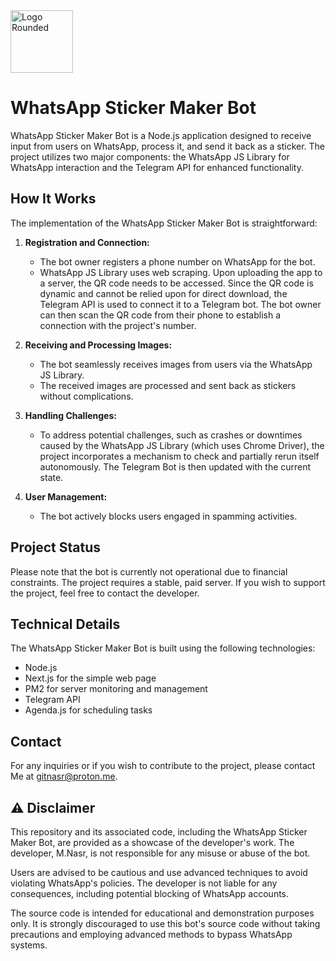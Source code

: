 <img width="100" alt="Logo Rounded" src="https://github.com/gitnasr/WhatsApp-Sticker-Maker-Bot/assets/42423651/a00fbd99-18c7-4c25-887f-68fd95bc30a2">

# WhatsApp Sticker Maker Bot

WhatsApp Sticker Maker Bot is a Node.js application designed to receive input from users on WhatsApp, process it, and send it back as a sticker. The project utilizes two major components: the WhatsApp JS Library for WhatsApp interaction and the Telegram API for enhanced functionality.

## How It Works

The implementation of the WhatsApp Sticker Maker Bot is straightforward:

1. **Registration and Connection:**
   - The bot owner registers a phone number on WhatsApp for the bot.
   - WhatsApp JS Library uses web scraping. Upon uploading the app to a server, the QR code needs to be accessed. Since the QR code is dynamic and cannot be relied upon for direct download, the Telegram API is used to connect it to a Telegram bot. The bot owner can then scan the QR code from their phone to establish a connection with the project's number.

2. **Receiving and Processing Images:**
   - The bot seamlessly receives images from users via the WhatsApp JS Library.
   - The received images are processed and sent back as stickers without complications.

3. **Handling Challenges:**
   - To address potential challenges, such as crashes or downtimes caused by the WhatsApp JS Library (which uses Chrome Driver), the project incorporates a mechanism to check and partially rerun itself autonomously. The Telegram Bot is then updated with the current state.

4. **User Management:**
   - The bot actively blocks users engaged in spamming activities.

## Project Status

Please note that the bot is currently not operational due to financial constraints. The project requires a stable, paid server. If you wish to support the project, feel free to contact the developer.

## Technical Details

The WhatsApp Sticker Maker Bot is built using the following technologies:

- Node.js
- Next.js for the simple web page
- PM2 for server monitoring and management
- Telegram API
- Agenda.js for scheduling tasks

## Contact

For any inquiries or if you wish to contribute to the project, please contact Me at [gitnasr@proton.me](mailto:gitnasr@proton.me).

## ⚠️ Disclaimer

This repository and its associated code, including the WhatsApp Sticker Maker Bot, are provided as a showcase of the developer's work. The developer, M.Nasr, is not responsible for any misuse or abuse of the bot.

Users are advised to be cautious and use advanced techniques to avoid violating WhatsApp's policies. The developer is not liable for any consequences, including potential blocking of WhatsApp accounts.

The source code is intended for educational and demonstration purposes only. It is strongly discouraged to use this bot's source code without taking precautions and employing advanced methods to bypass WhatsApp systems.
